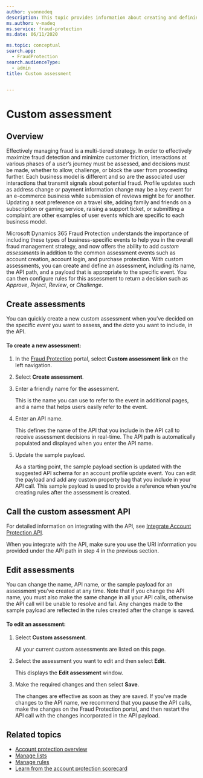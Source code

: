 ```yaml
---
author: yvonnedeq
description: This topic provides information about creating and defining custom assessments.
ms.author: v-madeq
ms.service: fraud-protection
ms.date: 06/11/2020

ms.topic: conceptual
search.app: 
  - FraudProtection
search.audienceType:
  - admin
title: Custom assessment


---
```


# Custom assessment

## Overview

Effectively managing fraud is a multi-tiered strategy. In order to effectively maximize fraud detection and minimize customer friction, interactions at various phases of a user’s journey must be assessed, and decisions must be made, whether to allow, challenge, or block the user from proceeding further. Each business model is different and so are the associated user interactions that transmit signals about potential fraud. Profile updates such as address change or payment information change may be a key event for an e-commerce business while submission of reviews might be for another. Updating a seat preference on a travel site, adding family and friends on a subscription or gaming service, raising a support ticket, or submitting a complaint are other examples of user events which are specific to each business model.

Microsoft Dynamics 365 Fraud Protection understands the importance of including these types of business-specific events to help you in the overall fraud management strategy, and now offers the ability to add *custom assessments* in addition to the common assessment events such as account creation, account login, and purchase protection.
With custom assessments, you can create and define an assessment, including its name, the API path, and a payload that is appropriate to the specific event. You can then configure rules for this assessment to return a decision such as *Approve*, *Reject*, *Review*, or *Challenge*.

## Create assessments

You can quickly create a new custom assessment when you’ve decided on the specific *event* you want to assess, and the *data* you want to include, in the API. 

#### To create a new assessment:

1.	In the [Fraud Protection]( https://nam06.safelinks.protection.outlook.com/?url=https%3A%2F%2Fdfp.microsoft.com%2F&data=02%7C01%7Cv-madeq%40microsoft.com%7C86e8b55e29fd42e1c32508d806c77c4c%7C72f988bf86f141af91ab2d7cd011db47%7C1%7C0%7C637266801155879313&sdata=ildJrF5HjZLm3iUmRDEkA09BCEtiTvGDMhRJIglVFB8%3D&reserved=0) portal, select **Custom assessment link** on the left navigation.

1.	Select **Create assessment**.

1.	Enter a friendly name for the assessment. 

    This is the name you can use to refer to the event in additional pages, and a name that helps users easily refer to the event. 

1.	Enter an API name. 

    This defines the name of the API that you include in the API call to receive assessment decisions in real-time. The API path is automatically populated and displayed when you enter the API name.

1.	Update the sample payload. 

    As a starting point, the sample payload section is updated with the suggested API schema for an account profile update event. You can edit the payload and add any custom property bag that you include in your API call. This sample payload is used to provide a reference when you’re creating rules after the assessment is created.

## Call the custom assessment API

For detailed information on integrating with the API, see [Integrate Account Protection API](https://docs.microsoft.com/dynamics365/fraud-protection/integrate-ap-api).

When you integrate with the API, make sure you use the URI information you provided under the API path in step 4 in the previous section.

## Edit assessments

You can change the name, API name, or the sample payload for an assessment you’ve created at any time. Note that if you change the API name, you must also make the same change in all your API calls, otherwise the API call will be unable to resolve and fail. Any changes made to the sample payload are reflected in the rules created after the change is saved. 

#### To edit an assessment:

1.	Select **Custom assessment**.

    All your current custom assessments are listed on this page.

1.	Select the assessment you want to edit and then select **Edit**. 

    This displays the **Edit assessment** window.
1.	Make the required changes and then select **Save**. 

    The changes are effective as soon as they are saved. If you've made changes to the API name, we recommend that you pause the API calls, make the changes on the Fraud Protection portal, and then restart the API call with the changes incorporated in the API payload.

## Related topics

- [Account protection overview](ap-overview.md)
- [Manage lists](lists.md)
- [Manage rules](rules.md)
- [Learn from the account protection scorecard](ap-scorecard.md)
